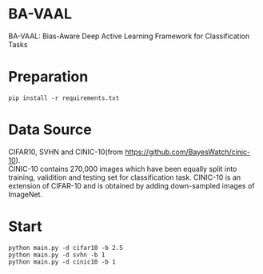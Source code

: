 # BA-VAAL
BA-VAAL: Bias-Aware Deep Active Learning Framework for Classification Tasks

# Preparation
```
pip install -r requirements.txt
```

# Data Source
CIFAR10, SVHN and CINIC-10(from https://github.com/BayesWatch/cinic-10).  <br />
CINIC-10 contains 270,000 images which have been equally split into training, validition and testing set for classification task. CINIC-10 is an extension of CIFAR-10 and is obtained by adding down-sampled images of ImageNet.

# Start
```
python main.py -d cifar10 -b 2.5
python main.py -d svhn -b 1
python main.py -d cinic10 -b 1
```
